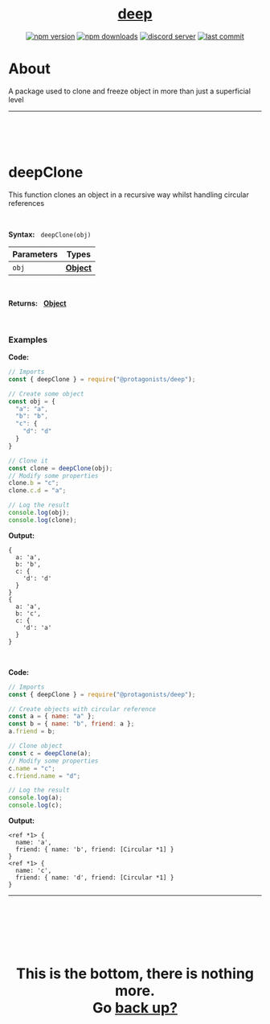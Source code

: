 <div id="top" align="center">

<h1><a href="https://github.com/ThePywon/deep">deep</a></h1>
 
[![npm version](https://img.shields.io/npm/v/@protagonists/deep)](https://npmjs.com/package/@protagonists/deep)
[![npm downloads](https://img.shields.io/npm/dt/@protagonists/deep)](https://npmjs.com/package/@protagonists/deep)
[![discord server](https://img.shields.io/discord/937758194736955443?logo=discord&logoColor=white)](https://discord.gg/cwhj3EgqGP)
[![last commit](https://img.shields.io/github/last-commit/ThePywon/deep)](https://github.com/ThePywon/deep)
 
</div>



# About

A package used to clone and freeze object in more than just a superficial level

---

<br/><br/><br/>



# deepClone

This function clones an object in a recursive way whilst handling circular references

<br/>

**Syntax:** &nbsp; `deepClone(obj)`

|**Parameters**|**Types**|
|-|-|
|`obj`|[**Object**](https://javascript.info/object)|

<br/>

**Returns:** &nbsp; [**Object**](https://javascript.info/object)

<br/>

### **Examples**

**Code:**

```js
// Imports
const { deepClone } = require("@protagonists/deep");

// Create some object
const obj = {
  "a": "a",
  "b": "b",
  "c": {
    "d": "d"
  }
}

// Clone it
const clone = deepClone(obj);
// Modify some properties
clone.b = "c";
clone.c.d = "a";

// Log the result
console.log(obj);
console.log(clone);
```

**Output:**

```
{
  a: 'a',
  b: 'b',
  c: {
    'd': 'd'
  }
}
{
  a: 'a',
  b: 'c',
  c: {
    'd': 'a'
  }
}
```

<br/>

**Code:**

```js
// Imports
const { deepClone } = require("@protagonists/deep");

// Create objects with circular reference
const a = { name: "a" };
const b = { name: "b", friend: a };
a.friend = b;

// Clone object
const c = deepClone(a);
// Modify some properties
c.name = "c";
c.friend.name = "d";

// Log the result
console.log(a);
console.log(c);
```

**Output:**

```
<ref *1> {
  name: 'a',
  friend: { name: 'b', friend: [Circular *1] }
}
<ref *1> {
  name: 'c',
  friend: { name: 'd', friend: [Circular *1] }
}
```

---



<br/><br/><br/><br/><br/>

<h1 align="center">This is the bottom, there is nothing more.<br/>
Go <a href="#top">back up?</a></h1>
